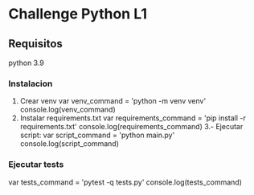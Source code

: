 # Challenge Python L1

## Requisitos
python 3.9

### Instalacion
1. Crear venv
var venv_command = 'python -m venv venv'
console.log(venv_command)
2. Instalar requirements.txt
var requirements_command = 'pip install -r requirements.txt'
console.log(requirements_command)
3.- Ejecutar script:
var script_command = 'python main.py'
console.log(script_command)

### Ejecutar tests
var tests_command = 'pytest -q tests.py'
console.log(tests_command)
